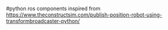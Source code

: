#python ros components inspired from
https://www.theconstructsim.com/publish-position-robot-using-transformbroadcaster-python/
